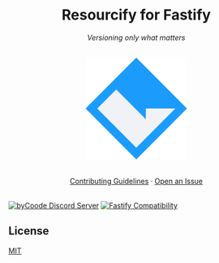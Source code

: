 <div align="center">
    
# Resourcify for Fastify

*Versioning only what matters*

<br>

<img src="ASSETS/byCoode.svg" alt="byCoode Logo" width="200" height="auto">
<br>
<br>

[Contributing Guidelines](CONTRIBUTING.md) ·
[Open an Issue](https://github.com/orgs/byCoode/projects/4)
<br>
<br>

</div>


[![byCoode Discord Server](https://img.shields.io/discord/800519993602211890?color=%23738ADB&label=byCoode&logo=discord&logoColor=%23738ADB&labelColor=%23F1F2F6)](https://discord.gg/Mgt39Rm8dn)
[![Fastify Compatibility](https://img.shields.io/badge/Fastify%20Compatibility-4.x-blue?logo=fastify&color=%23ff6b81&logoColor=%23ff6b81&labelColor=%23F1F2F6)](#)


## License
[MIT](../LICENSE)
